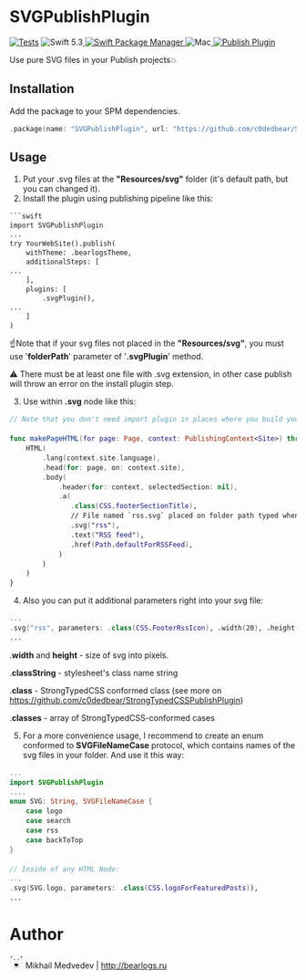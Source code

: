# SVGPublishPlugin

[![Tests](https://github.com/c0dedbear/SVGPublishPlugin/actions/workflows/tests.yml/badge.svg)](https://github.com/c0dedbear/SVGPublishPlugin/actions/workflows/tests.yml)
![Swift 5.3](https://img.shields.io/badge/Swift-5.3-orange.svg)<a href="https://swift.org/package-manager">
<img src="https://img.shields.io/badge/SwiftPM-compatible-brightgreen.svg?style=flat" alt="Swift Package Manager" />
</a>![Mac](https://img.shields.io/badge/platforms-mac-brightgreen.svg?style=flat)<a href="https://github.com/JohnSundell/Publish">
<img src="https://img.shields.io/badge/Publish-Plugin-orange.svg?style=flat" alt="Publish Plugin" />
</a>

Use pure SVG files in your Publish projects💥

## Installation

Add the package to your SPM dependencies.

```swift
.package(name: "SVGPublishPlugin", url: "https://github.com/c0dedbear/SVGPublishPlugin", from: "0.1.0"),
```

## Usage

1. Put your .svg files at the **"Resources/svg"** folder (it's default path, but you can changed it).
2. Install the plugin using publishing pipeline like this:
```
​```swift
import SVGPublishPlugin
...
try YourWebSite().publish(
	withTheme: .bearlogsTheme,
	additionalSteps: [
...
	],
	plugins: [
		.svgPlugin(),
...
	]
)

```
☝Note that if your svg files not placed  in the **"Resources/svg"**, you must use '**folderPath**' parameter of '**.svgPlugin**' method. 

⚠️ There must be at least one file with .svg extension, in other case publish will throw an error on the install plugin step. 

3.  Use within **.svg** node like this:
```swift
// Note that you don't need import plugin in places where you build your HTML

func makePageHTML(for page: Page, context: PublishingContext<Site>) throws -> HTML {
	HTML(
		.lang(context.site.language),
		.head(for: page, on: context.site),
		.body(
			.header(for: context, selectedSection: nil),
			.a(
			   .class(CSS.footerSectionTitle),
			   // File named `rss.svg` placed on folder path typed when installing plugin.
			   .svg("rss"),
			   .text("RSS feed"),
			   .href(Path.defaultForRSSFeed),
			)
		)
	)
}
```

4. Also you can put it additional parameters right into your svg file:

```swift
...
.svg("rss", parameters: .class(CSS.FooterRssIcon), .width(20), .height(20)),
...
```

.**width** and **height** - size of svg into pixels. 

.**classString** - stylesheet's class name string

.**class** - StrongTypedCSS conformed class (see more on <a href="https://github.com/c0dedbear/StrongTypedCSSPublishPlugin">https://github.com/c0dedbear/StrongTypedCSSPublishPlugin</a>)

.**classes** - array of  StrongTypedCSS-conformed cases

5. For a more convenience usage, I recommend to create an enum conformed to **SVGFileNameCase** protocol,  which contains names of the svg files in your folder. And use it this way:

```swift
...
import SVGPublishPlugin
....
enum SVG: String, SVGFileNameCase {
	case logo
	case search
	case rss
	case backToTop
}

// Inside of any HTML Node:
...
.svg(SVG.logo, parameters: .class(CSS.logoForFeaturedPosts)),
...

```

# Author
<img src="authorlogo.png" alt="logo"/> Mikhail Medvedev | http://bearlogs.ru

